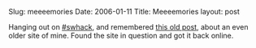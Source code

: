 Slug: meeeemories
Date: 2006-01-11
Title: Meeeemories
layout: post

Hanging out on <a href="irc://irc.freenode.net/swhack">#swhack</a>, and remembered <a href="http://redmonk.net/archives/2003/03/07/my-first-published-site/">this old post</a>, about an even older site of mine. Found the site in question and got it back online.
